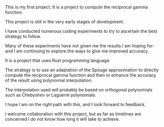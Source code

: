 This is my first project. It is a project to compute the reciprocal gamma function.

This project is still in the very early stages of development.

I have conducted numerous coding experiments to try to ascertain the best strategy
to follow.

Many of these experiments have not given me the results I am hoping for-
and I am continuing to explore the ways to give me improved accuracy.

It is a project that uses Rust programming language.

The strategy is to use an adaptation of the Spouge approximation to directly compute
the reciprocal gamma function and then to enhance the accuracy of the result
using polynomial interpolation.

The interpolation used will probably be based on orthogonal polynomials such as 
Chebyshev or Laguerre polynomials.

I hope I am on the right path with this, and I look forward to feedback.

I welcome collaboration with this project, but as far as timelines are concerned I do
not know how long it will take to achieve.
